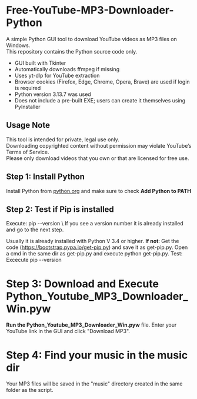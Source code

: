 # Free-YouTube-MP3-Downloader-Python

A simple Python GUI tool to download YouTube videos as MP3 files on Windows.  
This repository contains the Python source code only.

- GUI built with Tkinter  
- Automatically downloads ffmpeg if missing  
- Uses yt-dlp for YouTube extraction  
- Browser cookies (Firefox, Edge, Chrome, Opera, Brave) are used if login is required  
- Python version 3.13.7 was used  
- Does not include a pre-built EXE; users can create it themselves using PyInstaller  

## Usage Note
This tool is intended for private, legal use only.  
Downloading copyrighted content without permission may violate YouTube’s Terms of Service.  
Please only download videos that you own or that are licensed for free use.

## Step 1: Install Python
Install Python from [python.org](https://www.python.org/) and make sure to check __Add Python to PATH__

## Step 2: Test if Pip is installed
Execute: pip --version
\\
If you see a version number it is already installed and go to the next step.

Usually it is already installed with Python V 3.4 or higher.
__If not__:
  Get the code (https://bootstrap.pypa.io/get-pip.py) and save it as get-pip.py.
  Open a cmd in the same dir as get-pip.py and execute python get-pip.py.
  Test: Excecute pip --version
# Step 3: Download and Execute Python_Youtube_MP3_Downloader_Win.pyw 
__Run the Python_Youtube_MP3_Downloader_Win.pyw__ file.
Enter your YouTube link in the GUI and click "Download MP3".
# Step 4: Find your music in the music dir
Your MP3 files will be saved in the "music" directory created in the same folder as the script.

